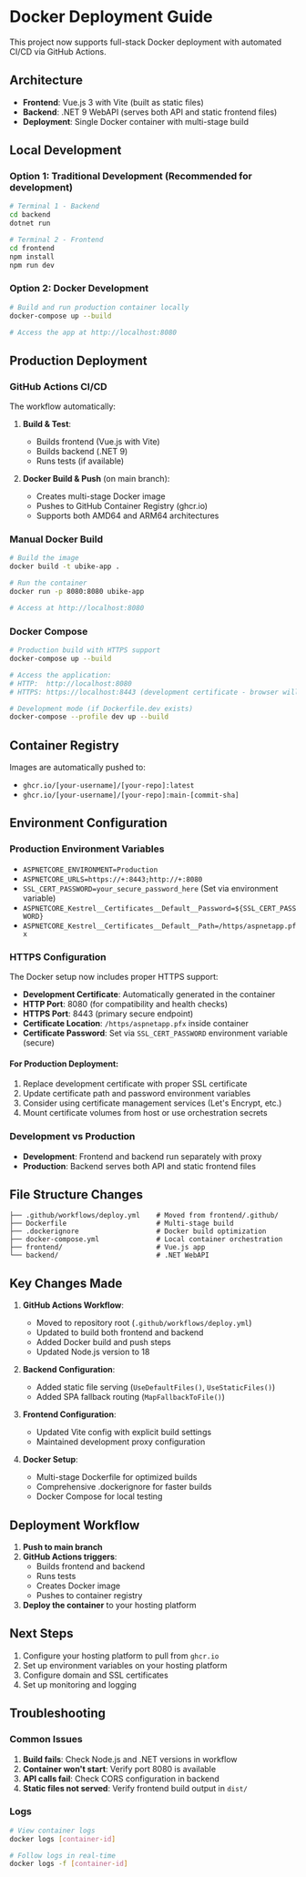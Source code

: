 # Docker Deployment Guide

This project now supports full-stack Docker deployment with automated CI/CD via GitHub Actions.

## Architecture

- **Frontend**: Vue.js 3 with Vite (built as static files)
- **Backend**: .NET 9 WebAPI (serves both API and static frontend files)
- **Deployment**: Single Docker container with multi-stage build

## Local Development

### Option 1: Traditional Development (Recommended for development)
```bash
# Terminal 1 - Backend
cd backend
dotnet run

# Terminal 2 - Frontend  
cd frontend
npm install
npm run dev
```

### Option 2: Docker Development
```bash
# Build and run production container locally
docker-compose up --build

# Access the app at http://localhost:8080
```

## Production Deployment

### GitHub Actions CI/CD

The workflow automatically:

1. **Build & Test**: 
   - Builds frontend (Vue.js with Vite)
   - Builds backend (.NET 9)
   - Runs tests (if available)

2. **Docker Build & Push** (on main branch):
   - Creates multi-stage Docker image
   - Pushes to GitHub Container Registry (ghcr.io)
   - Supports both AMD64 and ARM64 architectures

### Manual Docker Build

```bash
# Build the image
docker build -t ubike-app .

# Run the container
docker run -p 8080:8080 ubike-app

# Access at http://localhost:8080
```

### Docker Compose

```bash
# Production build with HTTPS support
docker-compose up --build

# Access the application:
# HTTP:  http://localhost:8080
# HTTPS: https://localhost:8443 (development certificate - browser will warn)

# Development mode (if Dockerfile.dev exists)
docker-compose --profile dev up --build
```

## Container Registry

Images are automatically pushed to:
- `ghcr.io/[your-username]/[your-repo]:latest`
- `ghcr.io/[your-username]/[your-repo]:main-[commit-sha]`

## Environment Configuration

### Production Environment Variables

- `ASPNETCORE_ENVIRONMENT=Production`
- `ASPNETCORE_URLS=https://+:8443;http://+:8080`
- `SSL_CERT_PASSWORD=your_secure_password_here` (Set via environment variable)
- `ASPNETCORE_Kestrel__Certificates__Default__Password=${SSL_CERT_PASSWORD}`
- `ASPNETCORE_Kestrel__Certificates__Default__Path=/https/aspnetapp.pfx`

### HTTPS Configuration

The Docker setup now includes proper HTTPS support:

- **Development Certificate**: Automatically generated in the container
- **HTTP Port**: 8080 (for compatibility and health checks)
- **HTTPS Port**: 8443 (primary secure endpoint)
- **Certificate Location**: `/https/aspnetapp.pfx` inside container
- **Certificate Password**: Set via `SSL_CERT_PASSWORD` environment variable (secure)

#### For Production Deployment:
1. Replace development certificate with proper SSL certificate
2. Update certificate path and password environment variables
3. Consider using certificate management services (Let's Encrypt, etc.)
4. Mount certificate volumes from host or use orchestration secrets

### Development vs Production

- **Development**: Frontend and backend run separately with proxy
- **Production**: Backend serves both API and static frontend files

## File Structure Changes

```
├── .github/workflows/deploy.yml    # Moved from frontend/.github/
├── Dockerfile                      # Multi-stage build
├── .dockerignore                   # Docker build optimization
├── docker-compose.yml              # Local container orchestration
├── frontend/                       # Vue.js app
└── backend/                        # .NET WebAPI
```

## Key Changes Made

1. **GitHub Actions Workflow**:
   - Moved to repository root (`.github/workflows/deploy.yml`)
   - Updated to build both frontend and backend
   - Added Docker build and push steps
   - Updated Node.js version to 18

2. **Backend Configuration**:
   - Added static file serving (`UseDefaultFiles()`, `UseStaticFiles()`)
   - Added SPA fallback routing (`MapFallbackToFile()`)

3. **Frontend Configuration**:
   - Updated Vite config with explicit build settings
   - Maintained development proxy configuration

4. **Docker Setup**:
   - Multi-stage Dockerfile for optimized builds
   - Comprehensive .dockerignore for faster builds
   - Docker Compose for local testing

## Deployment Workflow

1. **Push to main branch**
2. **GitHub Actions triggers**:
   - Builds frontend and backend
   - Runs tests
   - Creates Docker image
   - Pushes to container registry
3. **Deploy the container** to your hosting platform

## Next Steps

1. Configure your hosting platform to pull from `ghcr.io`
2. Set up environment variables on your hosting platform
3. Configure domain and SSL certificates
4. Set up monitoring and logging

## Troubleshooting

### Common Issues

1. **Build fails**: Check Node.js and .NET versions in workflow
2. **Container won't start**: Verify port 8080 is available
3. **API calls fail**: Check CORS configuration in backend
4. **Static files not served**: Verify frontend build output in `dist/`

### Logs

```bash
# View container logs
docker logs [container-id]

# Follow logs in real-time
docker logs -f [container-id]
